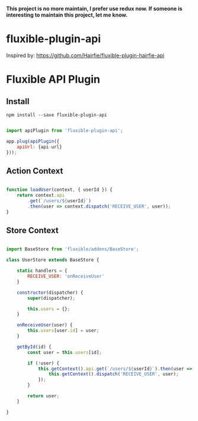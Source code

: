 **This project is no more maintain, I prefer use redux now. If someone is interesting to maintain this project, let me know.**

# fluxible-plugin-api

Inspired by: https://github.com/Hairfie/fluxible-plugin-hairfie-api

Fluxible API Plugin
===========================

Install
-------

    npm install --save fluxible-plugin-api

```javascript

import apiPlugin from 'fluxible-plugin-api';

app.plug(apiPlugin({
    apiUrl: {api-url}
}));

```

Action Context
--------------

```javascript

function loadUser(context, { userId }) {
    return context.api
        .get(`/users/${userId}`)
        .then(user => context.dispatch('RECEIVE_USER', user));
}

```

Store Context
-------------

```javascript

import BaseStore from 'fluxible/addons/BaseStore';

class UserStore extends BaseStore {

    static handlers = {
        RECEIVE_USER: 'onReceiveUser'
    }

    constructor(dispatcher) {
        super(dispatcher);

        this.users = {};
    }

    onReceiveUser(user) {
        this.users[user.id] = user;
    }

    getById(id) {
        const user = this.users[id];

        if (!user) {
            this.getContext().api.get(`/users/${userId}`).then(user => {
                this.getContext().dispatch('RECEIVE_USER', user);
            });
        }

        return user;
    }

}

```
